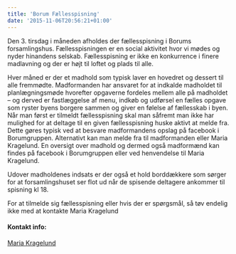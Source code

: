 ```yaml
---
title: 'Borum Fællesspisning'
date: '2015-11-06T20:56:21+01:00'
---
```


Den 3. tirsdag i måneden afholdes der fællesspisning i Borums forsamlingshus. Fællesspisningen er en social aktivitet hvor vi mødes og nyder hinandens selskab. Fællesspisning er ikke en konkurrence i finere madlavning og der er højt til loftet og plads til alle.

Hver måned er der et madhold som typisk laver en hovedret og dessert til alle fremmødte. Madformanden har ansvaret for at indkalde madholdet til planlægningsmøde hvorefter opgaverne fordeles mellem alle på madholdet – og derved er fastlæggelse af menu, indkøb og udførsel en fælles opgave som ryster byens borgere sammen og giver en følelse af fællesskab i byen. Når man først er tilmeldt fællesspisning skal man såfremt man ikke har mulighed for at deltage til en given fællesspisning huske aktivt at melde fra. Dette gøres typisk ved at besvare madformandens opslag på facebook i Borumgruppen. Alternativt kan man melde fra til madformanden eller Maria Kragelund. En oversigt over madhold og dermed også madformænd kan findes på facebook i Borumgruppen eller ved henvendelse til Maria Kragelund.

Udover madholdenes indsats er der også et hold borddækkere som sørger for at forsamlingshuset ser flot ud når de spisende deltagere ankommer til spisning kl 18.

For at tilmelde sig fællesspisning eller hvis der er spørgsmål, så tøv endelig ikke med at kontakte Maria Kragelund

#### Kontakt info:

[Maria Kragelund](mariakragelund@gmail.com)